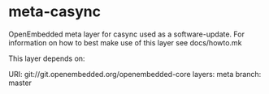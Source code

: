 meta-casync
==========

OpenEmbedded meta layer for casync used as a software-update. For information
on how to best make use of this layer see docs/howto.mk

This layer depends on:

 URI: git://git.openembedded.org/openembedded-core
 layers: meta
 branch: master

